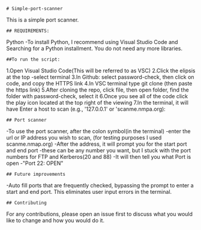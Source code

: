     # Simple-port-scanner
This is a simple port scanner. 

    ## REQUIREMENTS:
Python -To install Python, I recommend using Visual Studio Code and Searching for a Python installment. You do not need any more libraries.

    ##To run the script:
1.Open Visual Studio Code(This will be referred to as VSC) 
2.Click the elipsis at the top -select terminal 
3.In Github: select password-check, then click on code, and copy the HTTPS link 
4.In VSC terminal type git clone (then paste the https link) 
5.After cloning the repo, click file, then open folder, find the folder with password-check, select it 
6.Once you see all of the code click the play icon located at the top right of the viewing 
7.In the terminal, it will have Enter a host to scan (e.g., '127.0.0.1' or 'scanme.nmpa.org):

    ## Port scanner   
-To use the port scanner, after the colon symbol(in the terminal) 
   -enter the url or IP address you wish to scan, (for testing purposes I used scanme.nmap.org)
  -After the address, it will prompt you for the start port and end port
    -these can be any number you want, but I stuck with the port numbers for FTP and Kerberos(20 and 88)
-It will then tell you what Port is open 
  -"Port 22: OPEN"
  
    ## Future improvements
-Auto fill ports that are frequently checked, bypassing the prompt to enter a start and end port. This eliminates user input errors in the terminal.

    ## Contributing
For any contributions, please open an issue first to discuss what you would like to change and how you would do it.

